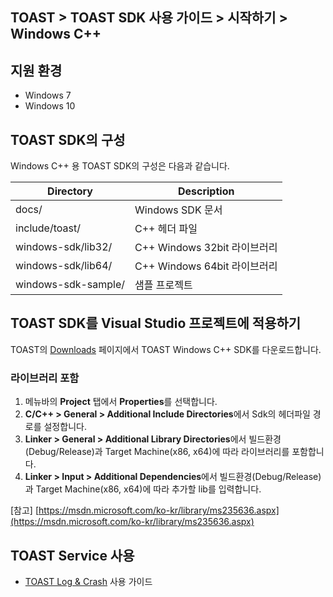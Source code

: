 ## TOAST > TOAST SDK 사용 가이드 > 시작하기 > Windows C++

## 지원 환경

* Windows 7
* Windows 10

## TOAST SDK의 구성

Windows C++ 용 TOAST SDK의 구성은 다음과 같습니다.

| Directory | Description | 
|---|---|
| docs/ | Windows SDK 문서 |
| include/toast/ | C++ 헤더 파일 |
| windows-sdk/lib32/ | C++ Windows 32bit 라이브러리 |
| windows-sdk/lib64/ | C++ Windows 64bit 라이브러리 |
| windows-sdk-sample/ | 샘플 프로젝트 |

## TOAST SDK를 Visual Studio 프로젝트에 적용하기

TOAST의 [Downloads](../../../Download/#toast-sdk) 페이지에서 TOAST Windows C++ SDK를 다운로드합니다.

### 라이브러리 포함

1. 메뉴바의 **Project** 탭에서 **Properties**를 선택합니다.
2. **C/C++ > General > Additional Include Directories**에서 Sdk의 헤더파일 경로를 설정합니다.
3. **Linker > General > Additional Library Directories**에서 빌드환경(Debug/Release)과 Target Machine(x86, x64)에 따라 라이브러리를 포함합니다.
4. **Linker > Input > Additional Dependencies**에서 빌드환경(Debug/Release)과 Target Machine(x86, x64)에 따라 추가할 lib를 입력합니다.

[참고] [https://msdn.microsoft.com/ko-kr/library/ms235636.aspx](https://msdn.microsoft.com/ko-kr/library/ms235636.aspx)

## TOAST Service 사용

* [TOAST Log & Crash](./log-collector-windows) 사용 가이드

